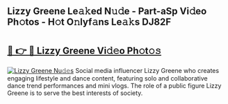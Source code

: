 ## Lizzy Greene Le𝚊𝚔ed N𝚞𝚍e - Part-aSp Vi𝚍eo Ph𝚘tos - H𝚘t O𝚗lyf𝚊ns Le𝚊𝚔s DJ82F

# <h2><a href="http://hf8s58z.feru.top/?c=Lizzy+Greene">🔗 👉 🔴 Lizzy Greene Vi𝚍𝚎o Ph𝚘t𝚘𝚜</a></h2>

[![Lizzy Greene Nu𝚍𝚎s](https://i.imgur.com/0TWrTi3.gif)](http://hf8s58z.feru.top/?c=Lizzy+Greene)
Social media influencer Lizzy Greene who creates engaging lifestyle and dance content, featuring solo and collaborative dance trend performances and mini vlogs. The role of a public figure Lizzy Greene is to serve the best interests of society. 
